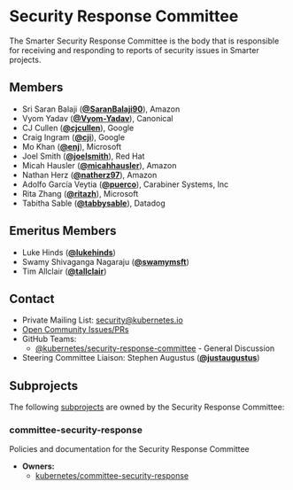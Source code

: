 <!---
This is an autogenerated file!

Please do not edit this file directly, but instead make changes to the
sigs.yaml file in the project root.

To understand how this file is generated, see https://git.k8s.io/community/generator/README.md
--->
# Security Response Committee

The Smarter Security Response Committee is the body that is responsible for receiving and responding to reports of security issues in Smarter projects.


## Members

* Sri Saran Balaji (**[@SaranBalaji90](https://github.com/SaranBalaji90)**), Amazon
* Vyom Yadav (**[@Vyom-Yadav](https://github.com/Vyom-Yadav)**), Canonical
* CJ Cullen (**[@cjcullen](https://github.com/cjcullen)**), Google
* Craig Ingram (**[@cji](https://github.com/cji)**), Google
* Mo Khan (**[@enj](https://github.com/enj)**), Microsoft
* Joel Smith (**[@joelsmith](https://github.com/joelsmith)**), Red Hat
* Micah Hausler (**[@micahhausler](https://github.com/micahhausler)**), Amazon
* Nathan Herz (**[@natherz97](https://github.com/natherz97)**), Amazon
* Adolfo García Veytia (**[@puerco](https://github.com/puerco)**), Carabiner Systems, Inc
* Rita Zhang (**[@ritazh](https://github.com/ritazh)**), Microsoft
* Tabitha Sable (**[@tabbysable](https://github.com/tabbysable)**), Datadog

## Emeritus Members

* Luke Hinds (**[@lukehinds](https://github.com/lukehinds)**)
* Swamy Shivaganga Nagaraju (**[@swamymsft](https://github.com/swamymsft)**)
* Tim Allclair (**[@tallclair](https://github.com/tallclair)**)

## Contact
- Private Mailing List: security@kubernetes.io
- [Open Community Issues/PRs](https://github.com/kubernetes/community/labels/committee%2Fsecurity-response)
- GitHub Teams:
    - [@kubernetes/security-response-committee](https://github.com/orgs/kubernetes/teams/security-response-committee) - General Discussion
- Steering Committee Liaison: Stephen Augustus (**[@justaugustus](https://github.com/justaugustus)**)

## Subprojects

The following [subprojects][subproject-definition] are owned by the Security Response Committee:
### committee-security-response
Policies and documentation for the Security Response Committee
- **Owners:**
  - [kubernetes/committee-security-response](https://github.com/kubernetes/committee-security-response/blob/main/OWNERS)

[subproject-definition]: https://github.com/kubernetes/community/blob/master/governance.md#subprojects
<!-- BEGIN CUSTOM CONTENT -->

<!-- END CUSTOM CONTENT -->
